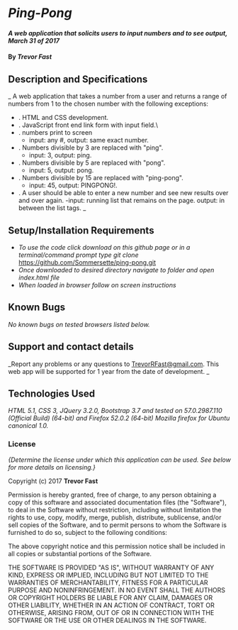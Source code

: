# _Ping-Pong_

#### _A web application that solicits users to input numbers and to see output, March 31 of 2017_

#### By _**Trevor Fast**_

## Description and Specifications

_ A web application that takes a number from a user and returns a range of numbers from 1 to the chosen number with the following exceptions:

* . HTML and CSS development.
* . JavaScript front end link form with input field.\
* . numbers print to screen
    - input: any #, output: same exact number.
* . Numbers divisible by 3 are replaced with "ping".
    - input: 3, output: ping.
* . Numbers divisible by 5 are replaced with "pong".
    - input: 5, output: pong.
* . Numbers divisible by 15 are replaced with "ping-pong".
    - input: 45, output: PINGPONG!.
* . A user should be able to enter a new number and see new results over and over again.
    -input: running list that remains on the page. output: in between the list tags.
_

## Setup/Installation Requirements

* _To use the code click download on this github page or in a terminal/command prompt type git clone_ https://github.com/Sommersette/ping-pong.git
* _Once downloaded to desired directory navigate to folder and open index.html file_
* _When loaded in browser follow on screen instructions_


## Known Bugs

_No known bugs on tested browsers listed below._

## Support and contact details

_Report any problems or any questions to TrevorRFast@gmail.com. This web app will be supported for 1 year from the date of development. _

## Technologies Used

_HTML 5.1, CSS 3, JQuery 3.2.0, Bootstrap 3.7 and tested on 57.0.2987.110 (Official Build) (64-bit) and Firefox 52.0.2 (64-bit) Mozilla firefox for Ubuntu canonical 1.0._

### License

*{Determine the license under which this application can be used.  See below for more details on licensing.}*

Copyright (c) 2017 **Trevor Fast**

Permission is hereby granted, free of charge, to any person obtaining a copy
of this software and associated documentation files (the "Software"), to deal
in the Software without restriction, including without limitation the rights
to use, copy, modify, merge, publish, distribute, sublicense, and/or sell
copies of the Software, and to permit persons to whom the Software is
furnished to do so, subject to the following conditions:

The above copyright notice and this permission notice shall be included in all
copies or substantial portions of the Software.

THE SOFTWARE IS PROVIDED "AS IS", WITHOUT WARRANTY OF ANY KIND, EXPRESS OR
IMPLIED, INCLUDING BUT NOT LIMITED TO THE WARRANTIES OF MERCHANTABILITY,
FITNESS FOR A PARTICULAR PURPOSE AND NONINFRINGEMENT. IN NO EVENT SHALL THE
AUTHORS OR COPYRIGHT HOLDERS BE LIABLE FOR ANY CLAIM, DAMAGES OR OTHER
LIABILITY, WHETHER IN AN ACTION OF CONTRACT, TORT OR OTHERWISE, ARISING FROM,
OUT OF OR IN CONNECTION WITH THE SOFTWARE OR THE USE OR OTHER DEALINGS IN THE
SOFTWARE.
